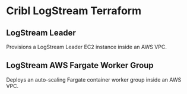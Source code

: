 # Cribl LogStream Terraform

## LogStream Leader
Provisions a LogStream Leader EC2 instance inside an AWS VPC.

## LogStream AWS Fargate Worker Group
Deploys an auto-scaling Fargate container worker group inside an AWS VPC.